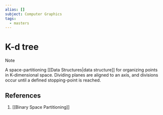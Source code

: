 ```yaml
---
alias: []
subject: Computer Graphics
tags:
  - masters
---
```

# K-d tree

>[!note]
> A space-partitioning [[Data Structures|data structure]] for organizing points in K-dimensional space. Dividing planes are aligned to an axis, and divisions occur until a defined stopping-point is reached.

## References
1. [[Binary Space Partitioning]]